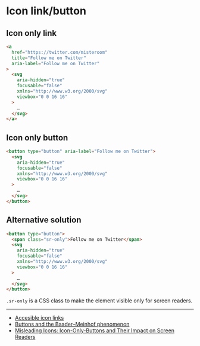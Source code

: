 # Icon link/button

## Icon only link

```html
<a
  href="https://twitter.com/misteroom"
  title="Follow me on Twitter"
  aria-label="Follow me on Twitter"
>
  <svg
    aria-hidden="true"
    focusable="false"
    xmlns="http://www.w3.org/2000/svg"
    viewbox="0 0 16 16"
  >
    …
  </svg>
</a>
```

## Icon only button

```html
<button type="button" aria-label="Follow me on Twitter">
  <svg
    aria-hidden="true"
    focusable="false"
    xmlns="http://www.w3.org/2000/svg"
    viewbox="0 0 16 16"
  >
    …
  </svg>
</button>
```

## Alternative solution

```html
<button type="button">
  <span class="sr-only">Follow me on Twitter</span>
  <svg
    aria-hidden="true"
    focusable="false"
    xmlns="http://www.w3.org/2000/svg"
    viewbox="0 0 16 16"
  >
    …
  </svg>
</button>
```

`.sr-only` is a CSS class to make the element visible only for screen readers.

---

- [Accesible icon links](https://hugogiraudel.com/2020/12/10/accessible-icon-links/)
- [Buttons and the Baader–Meinhof phenomenon](https://www.matuzo.at/blog/2022/button-baader/)
- [Misleading Icons: Icon-Only-Buttons and Their Impact on Screen Readers](https://htmhell.dev/adventcalendar/2024/27/)
